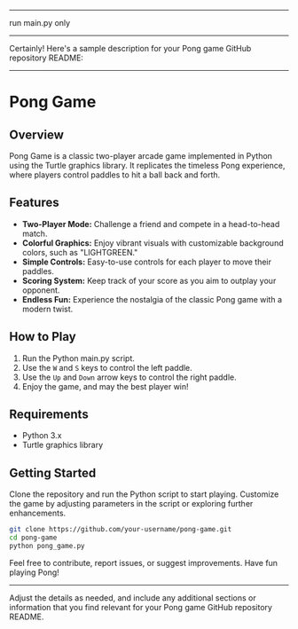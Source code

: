 ------------------------------------

run main.py only 

------------------------------------

Certainly! Here's a sample description for your Pong game GitHub repository README:

---

# Pong Game

## Overview

Pong Game is a classic two-player arcade game implemented in Python using the Turtle graphics library. It replicates the timeless Pong experience, where players control paddles to hit a ball back and forth.

## Features

- **Two-Player Mode:** Challenge a friend and compete in a head-to-head match.
- **Colorful Graphics:** Enjoy vibrant visuals with customizable background colors, such as "LIGHTGREEN."
- **Simple Controls:** Easy-to-use controls for each player to move their paddles.
- **Scoring System:** Keep track of your score as you aim to outplay your opponent.
- **Endless Fun:** Experience the nostalgia of the classic Pong game with a modern twist.

## How to Play

1. Run the Python main.py script.
2. Use the `W` and `S` keys to control the left paddle.
3. Use the `Up` and `Down` arrow keys to control the right paddle.
4. Enjoy the game, and may the best player win!

## Requirements

- Python 3.x
- Turtle graphics library

## Getting Started

Clone the repository and run the Python script to start playing. Customize the game by adjusting parameters in the script or exploring further enhancements.

```bash
git clone https://github.com/your-username/pong-game.git
cd pong-game
python pong_game.py
```

Feel free to contribute, report issues, or suggest improvements. Have fun playing Pong!

---

Adjust the details as needed, and include any additional sections or information that you find relevant for your Pong game GitHub repository README.